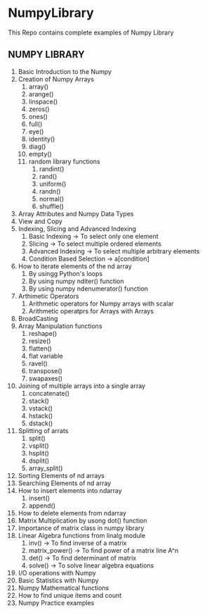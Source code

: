 # NumpyLibrary 
This Repo contains complete examples of Numpy Library

NUMPY LIBRARY
--------------

1. Basic Introduction to the Numpy
2. Creation of Numpy Arrays
	1. array()
	2. arange()
	3. linspace()
	4. zeros()
	5. ones()
	6. full()
	7. eye()
	8. identity()
	9. diag()
	10. empty()
	11. random library functions
		1. randint()
		2. rand()
		3. uniform()
		4. randn()
		5. normal()
		6. shuffle()
3. Array Attributes and Numpy Data Types
4. View and Copy
5. Indexing, Slicing and Advanced Indexing
	1. Basic Indexing 		-> To select only one element
	2. Slicing  	  		-> To select multiple ordered elements 
	3. Advanced Indexing 	-> To select multiple arbitrary elements
	4. Condition Based Selection -> a[condition]
6. How to iterate elements of the nd array
	1. By usingg Python's loops
	2. By using numpy nditer() function
	3. By using numpy ndenumerator() function
7. Arthimetic Operators
	1. Arithmetic operators for Numpy arrays with scalar
	2. Arithmetic operatprs for Arrays with Arrays 
8. BroadCasting
9. Array Manipulation functions	
	1. reshape()
	2. resize()
	3. flatten()
	4. flat variable
	5. ravel()
	6. transpose()
	7. swapaxes()
10. Joining of multiple arrays into a single array
	1. concatenate()
	2. stack()
	3. vstack()
	4. hstack()
	5. dstack()
11. Splitting of arrats
	1. split()
	2. vsplit()
	3. hsplit()
	4. dsplit()
	5. array_split()
12. Sorting Elements of nd arrays
13. Searchiing Elements of nd array
14. How to insert elements into ndarray
	1. insert()
	2. append()
15. How to delete elements from ndarray
16. Matrix Multiplication by usong dot() function
17. Importance of matrix class in numpy library
18. Linear Algebra functions from linalg module
	1. inv()  			-> To find inverse of a matrix
	2. matrix_power() 	-> To find power of a matrix line A^n
	3. det()			-> To find determinant of matrix
	4. solve() 			-> To solve linear algebra equations
19. I/O operations with Numpy
20. Basic Statistics with Numpy
21. Numpy Mathematical functions
22. How to find unique items and count
23. Numpy Practice examples 

